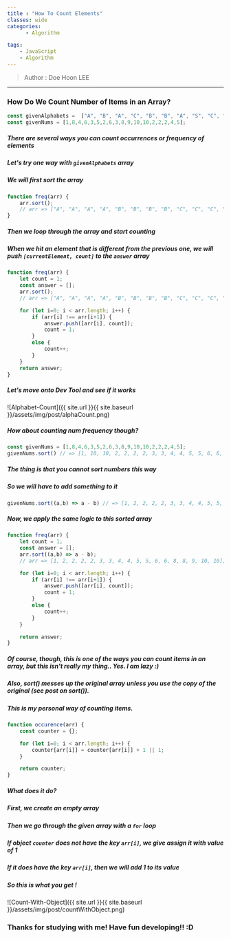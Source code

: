 ```yaml
---
title : "How To Count Elements"
classes: wide
categories:
      - Algorithm

tags:
    - JavaScript
    - Algorithm
---
```


> Author : Doe Hoon LEE

<hr>

### How Do We Count Number of Items in an Array?

```js
const givenAlphabets =  ["A", "B", "A", "C", "B", "B", "A", "S", "C", "B", "C", "A", "D", "S"];
const givenNums = [1,8,4,6,3,5,2,6,3,8,9,10,10,2,2,2,4,5];
```

##### There are several ways you can count occurrences or frequency of elements

##### Let's try one way with `givenAlphabets` array

##### We will first sort the array

```js
function freq(arr) {
    arr.sort();
    // arr => ["A", "A", "A", "A", "B", "B", "B", "B", "C", "C", "C", "D", "S", "S"];
}
```

##### Then we loop through the array and start counting

##### When we hit an element that is different from the previous one, we will push `[currentElement, count]` to the `answer` array

```js
function freq(arr) {
    let count = 1;
    const answer = [];
    arr.sort();
    // arr => ["A", "A", "A", "A", "B", "B", "B", "B", "C", "C", "C", "D", "S", "S"];

    for (let i=0; i < arr.length; i++) {
        if (arr[i] !== arr[i+1]) {
            answer.push([arr[i], count]);
            count = 1;
        }
        else {
            count++;
        }
    }
    return answer;
}
```

##### Let's move onto Dev Tool and see if it works

![Alphabet-Count]({{ site.url }}{{ site.baseurl }}/assets/img/post/alphaCount.png)

##### How about counting num frequency though?

```js
const givenNums = [1,8,4,6,3,5,2,6,3,8,9,10,10,2,2,2,4,5];
givenNums.sort() // => [1, 10, 10, 2, 2, 2, 2, 3, 3, 4, 4, 5, 5, 6, 6, 8, 8, 9];
```

##### The thing is that you cannot sort numbers this way

##### So we will have to add something to it

```js
givenNums.sort((a,b) => a - b) // => [1, 2, 2, 2, 2, 3, 3, 4, 4, 5, 5, 6, 6, 8, 8, 9, 10, 10];
```

##### Now, we apply the same logic to this sorted array

```js
function freq(arr) {
    let count = 1;
    const answer = [];
    arr.sort((a,b) => a - b);
    // arr => [1, 2, 2, 2, 2, 3, 3, 4, 4, 5, 5, 6, 6, 8, 8, 9, 10, 10];

    for (let i=0; i < arr.length; i++) {
        if (arr[i] !== arr[i+1]) {
            answer.push([arr[i], count]);
            count = 1;
        }
        else {
            count++;
        }
    }

    return answer;
}
```

##### Of course, though, this is one of the ways you can count items in an array, but this isn't really my thing.. Yes. I am lazy :)

##### Also, sort() messes up the original array unless you use the copy of the original (see post on sort()).

##### This is my personal way of counting items.

```js
function occurence(arr) {
    const counter = {};

    for (let i=0; i < arr.length; i++) {
        counter[arr[i]] = counter[arr[i]] + 1 || 1;
    }

    return counter;
}
```

##### What does it do?

##### First, we create an empty array

##### Then we go through the given array with a `for` loop

##### If object `counter` does not have the key `arr[i]`, we give assign it with value of 1

##### If it does have the key `arr[i]`, then we will add 1 to its value

##### So this is what you get !

![Count-With-Object]({{ site.url }}{{ site.baseurl }}/assets/img/post/countWithObject.png)


### Thanks for studying with me! Have fun developing!! :D